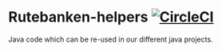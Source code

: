# Rutebanken-helpers [![CircleCI](https://circleci.com/gh/entur/rutebanken-helpers/tree/master.svg?style=svg)](https://circleci.com/gh/entur/rutebanken-helpers/tree/master)

Java code which can be re-used in our different java projects.
